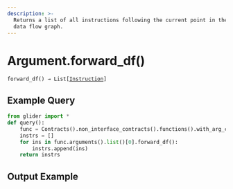 ```yaml
---
description: >-
  Returns a list of all instructions following the current point in the current
  data flow graph.
---
```


# Argument.forward\_df()

`forward_df() → List[`[`Instruction`](../instruction/)`]`

## Example Query

```python
from glider import *
def query():
    func = Contracts().non_interface_contracts().functions().with_arg_count(1).exec(1, 1)[0]
    instrs = []
    for ins in func.arguments().list()[0].forward_df():
        instrs.append(ins)
    return instrs
```

## Output Example

<figure><img src="../../.gitbook/assets/Screenshot 2025-07-23 at 12.32.45 PM.png" alt=""><figcaption></figcaption></figure>
